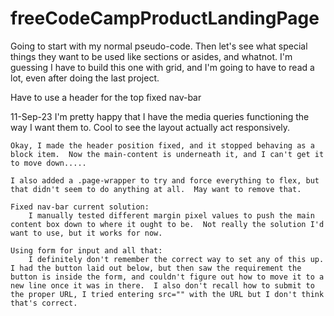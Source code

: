 # freeCodeCampProductLandingPage

Going to start with my normal pseudo-code.  Then let's see what special things they want to be used like sections or asides, and whatnot.  I'm guessing I have to build this one with grid, and I'm going to have to read a lot, even after doing the last project.

Have to use a header for the top fixed nav-bar

11-Sep-23
    I'm pretty happy that I have the media queries functioning the way I want them to.  Cool to see the layout actually act responsively.

    Okay, I made the header position fixed, and it stopped behaving as a block item.  Now the main-content is underneath it, and I can't get it to move down.....  

    I also added a .page-wrapper to try and force everything to flex, but that didn't seem to do anything at all.  May want to remove that.

    Fixed nav-bar current solution:
        I manually tested different margin pixel values to push the main content box down to where it ought to be.  Not really the solution I'd want to use, but it works for now.

    Using form for input and all that:
        I definitely don't remember the correct way to set any of this up.  I had the button laid out below, but then saw the requirement the button is inside the form, and couldn't figure out how to move it to a new line once it was in there.  I also don't recall how to submit to the proper URL, I tried entering src="" with the URL but I don't think that's correct.